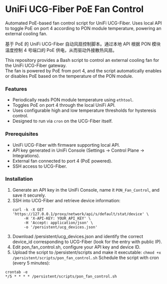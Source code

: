 # UniFi UCG-Fiber PoE Fan Control
Automated PoE-based fan control script for UniFi UCG-Fiber. Uses local API to toggle PoE on port 4 according to PON module temperature, powering an external cooling fan.

基于 PoE 的 UniFi UCG-Fiber 自动风扇控制脚本。通过本地 API 根据 PON 模块温度控制 4 号端口的 PoE 供电，从而驱动外接散热风扇。

This repository provides a Bash script to control an external cooling fan for the UniFi UCG-Fiber gateway.  
The fan is powered by PoE from port 4, and the script automatically enables or disables PoE based on the temperature of the PON module.


### Features
- Periodically reads PON module temperature using `ethtool`.
- Toggles PoE on port 4 through the local UniFi API.
- Uses configurable high and low temperature thresholds for hysteresis control.
- Designed to run via `cron` on the UCG-Fiber itself.

### Prerequisites
- UniFi UCG-Fiber with firmware supporting local API.
- API key generated in UniFi Console (Settings → Control Plane → Integrations).
- External fan connected to port 4 (PoE powered).
- SSH access to UCG-Fiber.

### Installation
1. Generate an API key in the UniFi Console, name it `PON_Fan_Control`, and save it securely.
2. SSH into UCG-Fiber and retrieve device information:
   ```
   curl -k -X GET 'https://127.0.0.1/proxy/network/api/s/default/stat/device' \
        -H 'X-API-KEY: YOUR_API_KEY' \
        -H 'Accept: application/json' \
        -o '/persistent/ucg_devices.json'
   ```
3. Download /persistent/ucg_devices.json and identify the correct device_id corresponding to UCG-Fiber (look for the entry with public IP).
4. Edit pon_fan_control.sh, configure your API key and device ID.
5. Upload the script to /persistent/scripts and make it executable:
`chmod +x /persistent/scripts/pon_fan_control.sh`
Schedule the script with cron (every 5 minutes):
```
crontab -e
*/5 * * * * /persistent/scripts/pon_fan_control.sh
```
